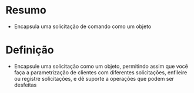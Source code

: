 # Resumo
- Encapsula uma solicitação de comando como um objeto

# Definição
- Encapsule uma solicitação como um objeto, permitindo assim que você faça a parametrização de clientes com diferentes solicitações, enfileire ou registre solicitações, e dê suporte a operações que podem ser desfeitas
